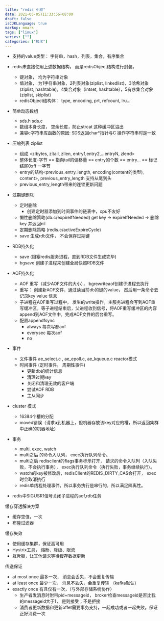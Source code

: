 ```yaml
---
title: "redis 小结"
date: 2021-05-05T11:33:56+08:00
draft: false
isCJKLanguage: true
markup: mmark
tags: ["linux"]
series: [""]
categories: ["技术"]
---
```


+ 支持的value类型： 字符串，hash，列表，集合，有序集合
+ redis未直接使用上述数据结构， 而是redisObject结构进行封装。
    + 键对象， 均为字符串对象
    + 值对象， 为1字符串对象，2列表对象(ziplist, linkedlist)，3哈希对象(ziplist, hashtable)，4集合对象（intset, hashtable），5有序集合对象(ziplist, skiplist)
    + redisObject结构体： type, encoding, prt, refcount, lru...

+ 简单动态数组
    + sds.h sds.c
    + 数组本身长度， 空余长度，防止strcat 这种缓冲区溢出
    + 兼容c字符串库函数的原因: SDS返回char*指针与C 操作字符串时是一致
  
+ 压缩列表 ziplist
    + 组成 <zlbytes, zltail, zllen, entry1,entry2,...entryN, zlend>
    + 整体长度-字节 == 指向tail的偏移量 == entry的个数 == entry... == 标记结尾0xff 一字节
    + entry的结构<previous_entry_length, encoding(content的类型), content>, previous_entry_length 支持从尾到头
    + previous_entry_length带来的连锁更新问题

+ 过期键删除
    + 定时删除
        + 创建定时器添加到时间事件的链表中，cpu不友好
    + 懒性删除策略(db.c/expireIfNeeded) get key -> expireIfNeeded -> 删除key 并返回nil
    + 定期删除策略 (redis.c/activeExpireCycle)
    + save 生成rdb文件， 不会保存过期键

+ RDB持久化
    + save (阻塞redis服务进程，直到RDB文件生成完毕) 
    + bgsave 创建子进程来创建全局快照RDB文件
+ AOF持久化
    + AOF 重写（减少AOF文件的大小）， bgrewriteaof创建子进程去执行
    + 重写： 创建新AOF文件，通过读当前db的键的value， 然后用一条命令去记录key value 信息
    + 子进程在AOF重写过程中， 发生的write操作，主服务进程会写到AOF重写缓冲区，等子进程结束后，父进程收到信号，将AOF重写缓冲区的内容append到AOF文件中，完成AOF文件的后台重写。
    + 配置appendfsync
        + always 每次写都aof
        + everysec 每次aof
        + no

+ 事件
    + 文件事件 ae_select.c , ae_epoll.c, ae_kqueue.c reactor模式
    + 时间事件 (定时事件， 周期性事件)
        + 更新db的统计信息
        + 清理过期key
        + 关闭和清理无效的客户端
        + 尝试AOF RDB
        + 主从同步

+ cluster 模式
    + 16384个槽的分配
    + moved错误（请求a到机器上，但机器存放该key对应的槽，所以返回集群中正确的机器地址）

+ 事务
    + multi, exec, watch
    + multi之后 的命令入队列， exec执行队列命令。
    + multi之后 redisclient的flags事务标示打开， 请求的命令入队列（入队失败，不会执行事务）， exec执行队列命令（执行失败，事务继续执行）。
    + watch的key被修改后，redisClient的REDIS_DIRTY_CAS会打开， exec时会取消执行
    + redis单线程处理事件，所以事务执行是串行的，所以满足隔离性。

+ redis中SIGUSR1信号关闭子进程的aof,rdb任务

缓存穿透解决方案
+ 缓存空值，一次
+ 布隆过滤器

缓存失效
+ 使用缓存集群，保证高可用
+ Hystrix工具， 熔断、降级、限流
+ 互斥锁，让其他请求等待缓存数据更新

传送保证
+ at most once 最多一次， 消息会丢失，不会重复传输
+ at least once 最少一次， 消息不丢失，会重复传输 （kafka默认）
+ exactly once 有且仅有一次，（与外部存储系统协作）
  + 生产者发消息时附带pid+messageid， broker检查messageid是否比我的messageid大于1， 是则接受；不是拒接
  + 消费者更新数据和更新offet需要事务支持，一起成功或者一起失败，保证正好消费一次